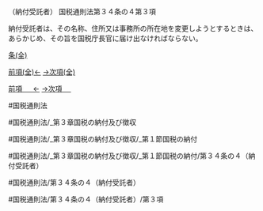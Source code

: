 （納付受託者）
国税通則法第３４条の４第３項

納付受託者は、その名称、住所又は事務所の所在地を変更しようとするときは、あらかじめ、その旨を国税庁長官に届け出なければならない。

[条(全)](国税通則法＿＿＿＿＿第３４条の４_.md)

[前項(全)←](国税通則法＿＿＿＿＿第３４条の４第２項_.md)    [→次項(全)](国税通則法＿＿＿＿＿第３４条の４第４項_.md)

[前項 　 ←](国税通則法＿＿＿＿＿第３４条の４第２項.md)    [→次項 　 ](国税通則法＿＿＿＿＿第３４条の４第４項.md)



#国税通則法

#国税通則法/_第３章国税の納付及び徴収

#国税通則法/_第３章国税の納付及び徴収/_第１節国税の納付

#国税通則法/_第３章国税の納付及び徴収/_第１節国税の納付/第３４条の４（納付受託者）

#国税通則法/第３４条の４（納付受託者）

#国税通則法/第３４条の４（納付受託者）/第３項

